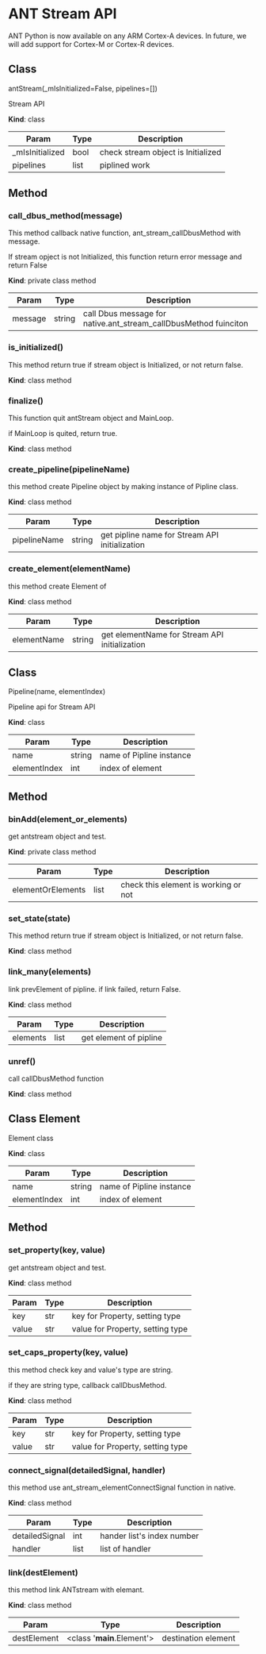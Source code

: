 
# ANT Stream API

ANT Python is now available on any ARM Cortex-A devices. In future, we will add support for Cortex-M or Cortex-R devices.


## Class
antStream(_mIsInitialized=False, pipelines=[])

Stream API

**Kind**: class

|Param|Type|Description|
|------|---|---|
|_mIsInitialized|bool|check stream object is Initialized|
|pipelines|list|piplined work|


## Method

### call_dbus_method(message)

This method callback native function, ant_stream_callDbusMethod with message.

If stream opject is not Initialized, this function return error message and return False

**Kind**: private class method

|Param|Type|Description|
|------|---|---|
|message|string|call Dbus message for native.ant_stream_callDbusMethod fuinciton |

### is_initialized()

This method return true if stream object is Initialized, or not return false.

**Kind**: class method

### finalize()

This function quit antStream object and MainLoop.

if MainLoop is quited, return true.

**Kind**: class method


### create_pipeline(pipelineName)

this method create Pipeline object by making instance of Pipline class.

**Kind**: class method

|Param|Type|Description|
|------|---|---|
|pipelineName|string|get pipline name for Stream API initialization|

### create_element(elementName)

this method create Element of  

**Kind**: class method

|Param|Type|Description|
|------|---|---|
|elementName|string|get elementName for Stream API initialization|




## Class
Pipeline(name, elementIndex)

Pipeline api for Stream API

**Kind**: class

|Param|Type|Description|
|------|---|---|
|name|string|name of Pipline instance|
|elementIndex|int|index of element|


## Method

### binAdd(element_or_elements)

get antstream object and test.

**Kind**: private class method

|Param|Type|Description|
|------|---|---|
|elementOrElements|list| check this element is working or not |

### set_state(state)

This method return true if stream object is Initialized, or not return false.

**Kind**: class method

### link_many(elements)

link prevElement of pipline. if link failed, return False.

**Kind**: class method

|Param|Type|Description|
|------|---|---|
|elements|list|get element of pipline|

### unref()

call callDbusMethod function

**Kind**: class method


## Class Element

Element class

**Kind**: class

|Param|Type|Description|
|------|---|---|
|name|string|name of Pipline instance|
|elementIndex|int|index of element|


## Method

### set_property(key, value)

get antstream object and test.

**Kind**: class method

|Param|Type|Description|
|------|---|---|
|key|str|key for Property, setting type |
|value|str|value for Property, setting type|


### set_caps_property(key, value)

this method check key and value's type are string.

if they are string type, callback callDbusMethod.

**Kind**: class method

|Param|Type|Description|
|------|---|---|
|key|str|key for Property, setting type |
|value|str|value for Property, setting type|


### connect_signal(detailedSignal, handler)

this method use ant_stream_elementConnectSignal function in native.

**Kind**: class method

|Param|Type|Description|
|------|---|---|
|detailedSignal|int|hander list's index number|
|handler|list|list of handler|


### link(destElement)

this method link ANTstream with elemant.

**Kind**: class method

|Param|Type|Description|
|------|---|---|
|destElement|<class '__main__.Element'>|destination element|

